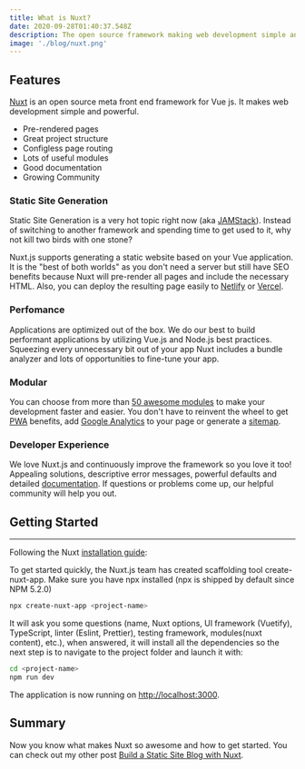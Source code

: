 ```yaml
---
title: What is Nuxt?
date: 2020-09-28T01:40:37.548Z
description: The open source framework making web development simple and powerful. Build your next Vue.js application with confidence using NuxtJS.
image: './blog/nuxt.png'
---
```


## Features

[Nuxt](https://nuxtjs.org/)  is an open source meta front end framework for Vue js. It makes web development simple and powerful.

- Pre-rendered pages
- Great project structure
- Configless page routing
- Lots of useful modules
- Good documentation
- Growing Community

### Static Site Generation

Static Site Generation is a very hot topic right now (aka [JAMStack](https://jamstack.org/)). Instead of switching to another framework and spending time to get used to it, why not kill two birds with one stone?

Nuxt.js supports generating a static website based on your Vue application. It is the "best of both worlds" as you don't need a server but still have SEO benefits because Nuxt will pre-render all pages and include the necessary HTML. Also, you can deploy the resulting page easily to [Netlify](https://www.netlify.com/) or [Vercel](https://vercel.com/).

### Perfomance

Applications are optimized out of the box. We do our best to build performant applications by utilizing Vue.js and Node.js best practices. Squeezing every unnecessary bit out of your app Nuxt includes a bundle analyzer and lots of opportunities to fine-tune your app.

### Modular

You can choose from more than [50 awesome modules](https://github.com/nuxt-community/awesome-nuxt) to make your development faster and easier. You don't have to reinvent the wheel to get [PWA](https://pwa.nuxtjs.org/) benefits, add [Google Analytics](https://github.com/nuxt-community/analytics-module) to your page or generate a [sitemap](https://www.npmjs.com/package/@nuxtjs/sitemap).

### Developer Experience

We love Nuxt.js and continuously improve the framework so you love it too! Appealing solutions, descriptive error messages, powerful defaults and detailed [documentation](https://nuxtjs.org/guide). If questions or problems come up, our helpful community will help you out.

## Getting Started

---

Following the Nuxt [installation guide](https://nuxtjs.org/guide/installation):

To get started quickly, the Nuxt.js team has created scaffolding tool create-nuxt-app. Make sure you have npx installed (npx is shipped by default since NPM 5.2.0)

```bash
npx create-nuxt-app <project-name>
```

It will ask you some questions (name, Nuxt options, UI framework (Vuetify), TypeScript, linter (Eslint, Prettier), testing framework, modules(nuxt content), etc.), when answered, it will install all the dependencies so the next step is to navigate to the project folder and launch it with:

```bash
cd <project-name>
npm run dev
```

The application is now running on <http://localhost:3000>.

## Summary

Now you know what makes Nuxt so awesome and how to get started. You can check out my other post [Build a Static Site Blog with Nuxt](/blog/how-to-build-a-static-site-blog).
